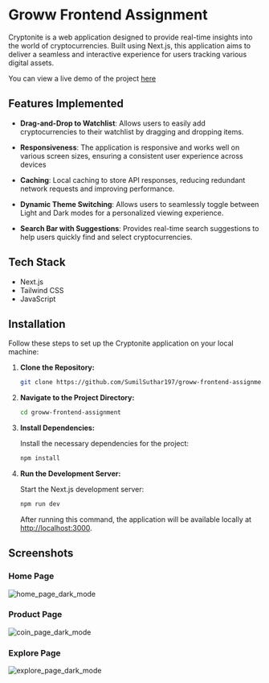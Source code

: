# Groww Frontend Assignment

Cryptonite is a web application designed to provide real-time insights into the world of cryptocurrencies. Built using Next.js, this application aims to deliver a seamless and interactive experience for users tracking various digital assets.

You can view a live demo of the project [here](https://cryptonite-sumilsuthar197.vercel.app/)

## Features Implemented

- **Drag-and-Drop to Watchlist**: Allows users to easily add cryptocurrencies to their watchlist by dragging and dropping items.

- **Responsiveness**: The application is responsive and works well on various screen sizes, ensuring a consistent user experience across devices

- **Caching**: Local caching to store API responses, reducing redundant network requests and improving performance.

- **Dynamic Theme Switching**: Allows users to seamlessly toggle between Light and Dark modes for a personalized viewing experience.

- **Search Bar with Suggestions**: Provides real-time search suggestions to help users quickly find and select cryptocurrencies.

## Tech Stack

- Next.js
- Tailwind CSS
- JavaScript

## Installation

Follow these steps to set up the Cryptonite application on your local machine:

1. **Clone the Repository:**

    ```bash
    git clone https://github.com/SumilSuthar197/groww-frontend-assignment.git
    ```

2. **Navigate to the Project Directory:**

    ```bash
    cd groww-frontend-assignment
    ```

3. **Install Dependencies:**

    Install the necessary dependencies for the project:

    ```bash
    npm install
    ```


4. **Run the Development Server:**

    Start the Next.js development server:

    ```bash
    npm run dev
    ```

    After running this command, the application will be available locally at [http://localhost:3000](http://localhost:3000).

## Screenshots

### Home Page
![home_page_dark_mode](https://github.com/user-attachments/assets/6df03641-eb52-40e0-b861-33ee5b3b5c7f)

### Product Page
![coin_page_dark_mode](https://github.com/user-attachments/assets/6a99f015-1caa-419b-9f7e-ff5e57c0ffad)

### Explore Page 
![explore_page_dark_mode](https://github.com/user-attachments/assets/88429ebc-a3f9-40a7-b05e-cb84713f585d)

